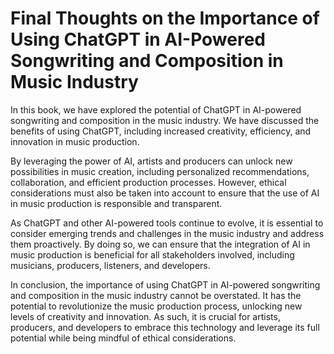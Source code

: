 Final Thoughts on the Importance of Using ChatGPT in AI-Powered Songwriting and Composition in Music Industry
=========================================================================================================================

In this book, we have explored the potential of ChatGPT in AI-powered songwriting and composition in the music industry. We have discussed the benefits of using ChatGPT, including increased creativity, efficiency, and innovation in music production.

By leveraging the power of AI, artists and producers can unlock new possibilities in music creation, including personalized recommendations, collaboration, and efficient production processes. However, ethical considerations must also be taken into account to ensure that the use of AI in music production is responsible and transparent.

As ChatGPT and other AI-powered tools continue to evolve, it is essential to consider emerging trends and challenges in the music industry and address them proactively. By doing so, we can ensure that the integration of AI in music production is beneficial for all stakeholders involved, including musicians, producers, listeners, and developers.

In conclusion, the importance of using ChatGPT in AI-powered songwriting and composition in the music industry cannot be overstated. It has the potential to revolutionize the music production process, unlocking new levels of creativity and innovation. As such, it is crucial for artists, producers, and developers to embrace this technology and leverage its full potential while being mindful of ethical considerations.
